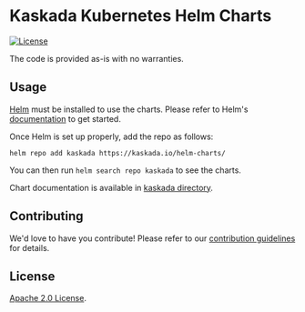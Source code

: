 # Kaskada Kubernetes Helm Charts

[![License](https://img.shields.io/badge/License-Apache%202.0-blue.svg)](https://opensource.org/licenses/Apache-2.0)

The code is provided as-is with no warranties.

## Usage

[Helm](https://helm.sh) must be installed to use the charts.
Please refer to Helm's [documentation](https://helm.sh/docs/) to get started.

Once Helm is set up properly, add the repo as follows:

```console
helm repo add kaskada https://kaskada.io/helm-charts/
```

You can then run `helm search repo kaskada` to see the charts.

<!-- Keep full URL links to repo files because this README syncs from main to gh-pages.  -->
Chart documentation is available in [kaskada directory](https://github.com/kaskada-ai/helm-charts/blob/main/charts/README.md).

## Contributing

<!-- Keep full URL links to repo files because this README syncs from main to gh-pages.  -->
We'd love to have you contribute! Please refer to our [contribution guidelines](https://github.com/kaskada-ai/helm-charts/blob/main/CONTRIBUTING.md) for details.

## License

<!-- Keep full URL links to repo files because this README syncs from main to gh-pages.  -->
[Apache 2.0 License](https://github.com/kaskada-ai/helm-charts/blob/main/LICENSE).
